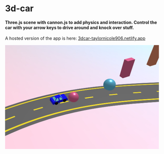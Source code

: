 # 3d-car

#### Three.js scene with cannon.js to add physics and interaction. Control the car with your arrow keys to drive around and knock over stuff.


A hosted version of the app is here: [3dcar-taylornicole906.netlify.app](https://3dcar-taylornicole906.netlify.app/)



![alt text](https://github.com/taylornicole906/3d-car/blob/main/Capture.JPG?raw=true)


